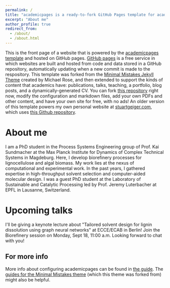 ```yaml
---
permalink: /
title: "academicpages is a ready-to-fork GitHub Pages template for academic personal websites"
excerpt: "About me"
author_profile: true
redirect_from: 
  - /about/
  - /about.html
---
```


This is the front page of a website that is powered by the [academicpages template](https://github.com/academicpages/academicpages.github.io) and hosted on GitHub pages. [GitHub pages](https://pages.github.com) is a free service in which websites are built and hosted from code and data stored in a GitHub repository, automatically updating when a new commit is made to the respository. This template was forked from the [Minimal Mistakes Jekyll Theme](https://mmistakes.github.io/minimal-mistakes/) created by Michael Rose, and then extended to support the kinds of content that academics have: publications, talks, teaching, a portfolio, blog posts, and a dynamically-generated CV. You can fork [this repository](https://github.com/academicpages/academicpages.github.io) right now, modify the configuration and markdown files, add your own PDFs and other content, and have your own site for free, with no ads! An older version of this template powers my own personal website at [stuartgeiger.com](http://stuartgeiger.com), which uses [this Github repository](https://github.com/staeiou/staeiou.github.io).

About me
======
I am a PhD student in the Process Systems Engineering group of Prof. Kai Sundmacher at the Max Planck Institute for Dynamics of Complex Technical Systems in Magdeburg. Here, I develop biorefinery processes for lignocellulose and algal biomass. My work lies at the nexus of computational and experimental work. In the past years, I gathered expertise in high-throughput solvent selection and computer-aided molecular design. I was a guest PhD student at the Laboratory of Sustainable and Catalytic Processing led by Prof. Jeremy Luterbacher at EPFL in Lausanne, Switzerland.

Upcoming talks
======
I'll be giving a keynote lecture about "Tailored solvent design for lignin dissolution using graph neural networks" at ECCE/ECAB in Berlin!
Join the Biorefinery session on Monday, Sept 18, 11:00 a.m. Looking forward to chat with you!



For more info
------
More info about configuring academicpages can be found in [the guide](https://academicpages.github.io/markdown/). The [guides for the Minimal Mistakes theme](https://mmistakes.github.io/minimal-mistakes/docs/configuration/) (which this theme was forked from) might also be helpful.
